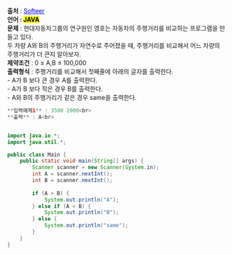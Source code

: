 **출처** : <a href="https://softeer.ai/app/assessment/index.html?xid=254757&xsrfToken=Ss8E6gc4CGO5crv76wvsR4SPQghhsphA&testType=practice" style="color: blue; text-decoration: underline;">Softeer</a><br>
**언어 : <mark>JAVA**</mark><br>
**문제** : 현대자동차그룹의 연구원인 영호는 자동차의 주행거리를 비교하는 프로그램을 만들고 있다.<br>두 차량 A와 B의 주행거리가 자연수로 주어졌을 때, 주행거리를 비교해서 어느 차량의 주행거리가 더 큰지 알아보자.<br>
**제약조건** : 0 ≤ A,B ≤ 100,000<br>
**출력형식** : 주행거리를 비교해서 첫째줄에 아래의 글자를 출력한다.<br>- A가 B 보다 큰 경우 A를 출력한다.<br>- A가 B 보다 작은 경우 B를 출력한다.<br>- A와 B의 주행거리가 같은 경우 same을 출력한다.



```JAVA
**입력예제1** : 3500 2000<br>
**출력** : A<br>


import java.io.*;
import java.util.*;

public class Main {
    public static void main(String[] args) {
        Scanner scanner = new Scanner(System.in);
        int A = scanner.nextInt();
        int B = scanner.nextInt();
        
        if (A > B) {
            System.out.println("A");
        } else if (A < B) {
            System.out.println("B");
        } else {
            System.out.println("same");
        }
    }
}

```
